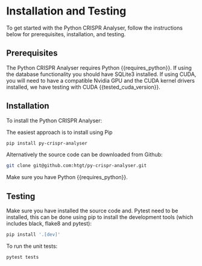 # Installation and Testing

To get started with the Python CRISPR Analyser, follow the instructions below for prerequisites, installation, and testing.
 
## Prerequisites

The Python CRISPR Analyser requires Python {{requires_python}}. If using the database functionality you should have SQLite3 installed. If using CUDA, you will need to have a compatible Nvidia GPU and the CUDA kernel drivers installed, we have testing with CUDA {{tested_cuda_version}}.

## Installation

To install the Python CRISPR Analyser:

The easiest approach is to install using Pip

```bash
pip install py-crispr-analyser
```

Alternatively the source code can be downloaded from Github:

```bash
git clone git@github.com:htgt/py-crispr-analyser.git
```

Make sure you have Python {{requires_python}}.


## Testing

Make sure you have installed the source code and. Pytest need to be installed, this can be done using pip to install the development tools (which includes black, flake8 and pytest):

```bash
pip install '.[dev]'
```

To run the unit tests:

```bash
pytest tests
```
